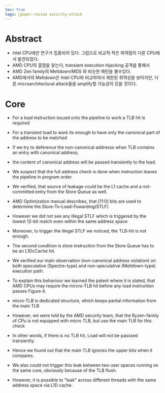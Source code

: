 ```yaml
---
toc: True
tags: 🌟paper-review security-attack 
---
```

# Abstract
* Intel CPU에만 연구가 집중되어 있다. 그럼으로 비교적 적은 취약점이 다른 CPU에서 발견되었다.
* AMD CPU의 결점을 찾는다, transient execution hijacking 공격을 통해서
* AMD Zen family의 Meltdown/MDS 와 비슷한 패턴을 볼수있다.
* AMD에서의 Meltdown은 Intel CPU와 비교하여서 제한된 취약성을 보이지만, 다른 microarchitectural attack들을 amplify할 가능성이 있을 것이다.

# Core
* For a load instruction issued onto the pipeline to work a TLB hit is required

* For a transient load to work its enough to have only the canonical part of the address to be matched

* If we try to deference the non-canonical addresss when TLB contains an entry with canonical address, 

* the content of canonical address will be passed transiently to the load.

* We suspect that the full address check is done when instruction leaves the pipeline in program order.

* We verified, that source of leakage could be the L1 cache and a not-committed entry from the Store Queue as well.

* AMD Optimization manual describes, that [11:0] bits are used to determine the Store-To-Load-Fowarding(STLF)

* However we did not see any illegal STLF which is triggered by the lowest 12-bit match even within the same address space

* Moreover, to trigger the illegal STLF we noticed, the TLB-hit is not enough.  

* The second condition is store instruciton from the Store Queue has to be an L1DcCache hit.

* We verified our main observation (non-canonical address violation) on both speculative (Spectre-type) and non-speculative (Meltdown-type) execution path.
* To explain this behaviour we learned the patent where it is stated, that AMD CPUs may require the mircro-TLB hit before any load instruction passes Figure 4.
* micro-TLB is dedicated structure, which keeps partial information from the main TLB
* However, we were told by the AMD security team, that the Ryzen-family of CPu is not equipped with micro TLB, but use the main TLB for this check
* In other words, if there is no TLB hit, Load will not be passsed transiently. 
* Hence we found out that the main TLB ignores the upper bits when it compares.
* We also could not trigger this leak between two user spaces running on the same core, obviously because of the TLB flush.
* However, it is possible to "leak" across different threads with the same address space via L1D cache.
